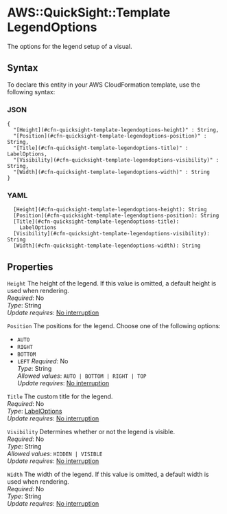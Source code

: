 # AWS::QuickSight::Template LegendOptions<a name="aws-properties-quicksight-template-legendoptions"></a>

The options for the legend setup of a visual\.

## Syntax<a name="aws-properties-quicksight-template-legendoptions-syntax"></a>

To declare this entity in your AWS CloudFormation template, use the following syntax:

### JSON<a name="aws-properties-quicksight-template-legendoptions-syntax.json"></a>

```
{
  "[Height](#cfn-quicksight-template-legendoptions-height)" : String,
  "[Position](#cfn-quicksight-template-legendoptions-position)" : String,
  "[Title](#cfn-quicksight-template-legendoptions-title)" : LabelOptions,
  "[Visibility](#cfn-quicksight-template-legendoptions-visibility)" : String,
  "[Width](#cfn-quicksight-template-legendoptions-width)" : String
}
```

### YAML<a name="aws-properties-quicksight-template-legendoptions-syntax.yaml"></a>

```
  [Height](#cfn-quicksight-template-legendoptions-height): String
  [Position](#cfn-quicksight-template-legendoptions-position): String
  [Title](#cfn-quicksight-template-legendoptions-title):
    LabelOptions
  [Visibility](#cfn-quicksight-template-legendoptions-visibility): String
  [Width](#cfn-quicksight-template-legendoptions-width): String
```

## Properties<a name="aws-properties-quicksight-template-legendoptions-properties"></a>

`Height` <a name="cfn-quicksight-template-legendoptions-height"></a>
The height of the legend\. If this value is omitted, a default height is used when rendering\.  
_Required_: No  
_Type_: String  
_Update requires_: [No interruption](https://docs.aws.amazon.com/AWSCloudFormation/latest/UserGuide/using-cfn-updating-stacks-update-behaviors.html#update-no-interrupt)

`Position` <a name="cfn-quicksight-template-legendoptions-position"></a>
The positions for the legend\. Choose one of the following options:

- `AUTO`
- `RIGHT`
- `BOTTOM`
- `LEFT`
  _Required_: No  
  _Type_: String  
  _Allowed values_: `AUTO | BOTTOM | RIGHT | TOP`  
  _Update requires_: [No interruption](https://docs.aws.amazon.com/AWSCloudFormation/latest/UserGuide/using-cfn-updating-stacks-update-behaviors.html#update-no-interrupt)

`Title` <a name="cfn-quicksight-template-legendoptions-title"></a>
The custom title for the legend\.  
_Required_: No  
_Type_: [LabelOptions](aws-properties-quicksight-template-labeloptions.md)  
_Update requires_: [No interruption](https://docs.aws.amazon.com/AWSCloudFormation/latest/UserGuide/using-cfn-updating-stacks-update-behaviors.html#update-no-interrupt)

`Visibility` <a name="cfn-quicksight-template-legendoptions-visibility"></a>
Determines whether or not the legend is visible\.  
_Required_: No  
_Type_: String  
_Allowed values_: `HIDDEN | VISIBLE`  
_Update requires_: [No interruption](https://docs.aws.amazon.com/AWSCloudFormation/latest/UserGuide/using-cfn-updating-stacks-update-behaviors.html#update-no-interrupt)

`Width` <a name="cfn-quicksight-template-legendoptions-width"></a>
The width of the legend\. If this value is omitted, a default width is used when rendering\.  
_Required_: No  
_Type_: String  
_Update requires_: [No interruption](https://docs.aws.amazon.com/AWSCloudFormation/latest/UserGuide/using-cfn-updating-stacks-update-behaviors.html#update-no-interrupt)
